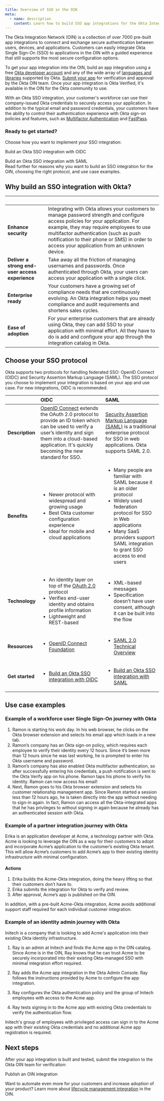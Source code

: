 ```yaml
---
title: Overview of SSO in the OIN
meta:
  - name: description
    content: Learn how to build SSO app integrations for the Okta Integration Network.
---
```


The Okta Integration Network (OIN) is a collection of over 7000 pre-built app integrations to connect and exchange secure authentication between users, devices, and applications. Customers can easily integrate Okta Single Sign-On (SSO) to applications in the OIN with a guided experience that still supports the most secure configuration options.

To get your app integration into the OIN, build an app integration using a free [Okta developer account](https://developer.okta.com/signup/) and any of the wide array of [languages and libraries](/code/) supported by Okta. [Submit your app](/docs/guides/submit-app/) for verification and approval by the Okta OIN team. Once your app integration is Okta Verified, it's available in the OIN for the Okta community to use.

With an Okta SSO integration, your customer's workforce can use their company-issued Okta credentials to securely access your application. In addition to the typical email and password credentials, your customers have the ability to control their authentication experience with Okta sign-on policies and features, such as [Multifactor Authentication](https://help.okta.com/okta_help.htm?id=ext_MFA) and [FastPass](https://help.okta.com/okta_help.htm?type=oie&id=ext-fp-enable).

### Ready to get started?

Choose how you want to implement your SSO integration:

<Cards>
<Card href="/docs/guides/build-sso-integration/openidconnect/main/" headerImage="/img/idp-logos/oidc.png" cardTitle="OpenID Connect (OIDC)" :showFooter=false>Build an Okta SSO integration with OIDC</Card>

<Card href="/docs/guides/build-sso-integration/saml2/main/" headerImage="/img/idp-logos/saml.png" cardTitle="Security Assertion Markup Language (SAML)" :showFooter=false>Build an Okta SSO integration with SAML</Card>
</Cards>
<br>
Read further for reasons why you want to build an SSO integration for the OIN, choosing the right protocol, and use case examples.

## Why build an SSO integration with Okta?

| &nbsp; | &nbsp; |
| ------ | ------ |
| **Enhance security** | Integrating with Okta allows your customers to manage password strength and configure access policies for your application. For example, they may require employees to use multifactor authentication (such as push notification to their phone or SMS) in order to access your application from an unknown device. |
| **Deliver a strong end-user access experience** | Take away all the friction of managing usernames and passwords. Once authenticated through Okta, your users can access your application with a single click. |
| **Enterprise ready** | Your customers have a growing set of compliance needs that are continuously evolving. An Okta integration helps you meet compliance and audit requirements and shortens sales cycles. |
| **Ease of adoption** | For your enterprise customers that are already using Okta, they can add SSO to your application with minimal effort. All they have to do is add and configure your app through the integration catalog in Okta.|

## Choose your SSO protocol

Okta supports two protocols for handling federated SSO: OpenID Connect (OIDC) and Security Assertion Markup Language (SAML). The SSO protocol you choose to implement your integration is based on your app and use case. For new integrations, OIDC is recommended.

| &nbsp; |  OIDC | SAML  |
| ------ | :------------------- | :----------------------- |
| **Description** | [OpenID Connect](/docs/concepts/oauth-openid/#openid-connect) extends the OAuth 2.0 protocol to provide an ID token which can be used to verify a user’s identity and sign them into a cloud-based application. It's quickly becoming the new standard for SSO. | [Security Assertion Markup Language (SAML)](/docs/concepts/saml) is a traditional enterprise protocol for SSO in web applications. Okta supports SAML 2.0. |
| **Benefits** | <ul><li>Newer protocol with widespread and growing usage</li> <li>Best Okta customer configuration experience</li> <li>Ideal for mobile and cloud applications</li> </ul> | <ul><li>Many people are familiar with SAML because it is an older protocol</li> <li>Widely used federation protocol for SSO in Web applications</li> <li>Many SaaS providers support SAML integration to grant SSO access to end users</li></ul>|
| **Technology** | <ul><li>An identity layer on top of the [OAuth 2.0](https://oauth.net/2/) protocol</li> <li>Verifies end-user identity and obtains profile information</li> <li>Lightweight and REST-based</li></ul> |   <ul><li>XML-based messages</li> <li>Specification doesn’t have user consent, although it can be built into the flow</li> </ul> |
| **Resources** | <ul><li>[OpenID Connect Foundation](https://openid.net/connect/)  </li></ul>| <ul><li>[SAML 2.0 Technical Overview](http://docs.oasis-open.org/security/saml/Post2.0/sstc-saml-tech-overview-2.0.html) </li></ul> |
| **Get started** | <ul><li>[Build an Okta SSO integration with OIDC](/docs/guides/build-sso-integration/openidconnect/main/)  </li></ul>| <ul><li>[Build an Okta SSO integration with SAML](/docs/guides/build-sso-integration/saml2/main/) </li></ul> |

## Use case examples

### Example of a workforce user Single Sign-On journey with Okta

1. Ramon is starting his work day. In his web browser, he clicks on the Okta browser extension and selects his email app which loads in a new tab.
2. Ramon’s company has an Okta sign-on policy, which requires each employee to verify their identity every 12 hours. Since it’s been more than 12 hours since he was last working, he is prompted to enter his Okta username and password.
3. Ramon’s company has also enabled Okta multifactor authentication, so after successfully entering his credentials, a push notification is sent to the Okta Verify app on his phone. Ramon taps his phone to verify his identity. Ramon can now access his email!
4. Next, Ramon goes to his Okta browser extension and selects his customer relationship management app. Since Ramon started a session less than 12 hours ago, he is taken directly into the app without needing to sign-in again. In fact, Ramon can access all the Okta-integrated apps that he has privileges to without signing in again because he already has an authenticated session with Okta.

### Example of a partner integration journey with Okta

Erika is an application developer at Acme, a technology partner with Okta. Acme is looking to leverage the OIN as a way for their customers to adopt and incorporate Acme’s application to the customer’s existing Okta tenant. This will allow Acme’s customers to add Acme’s app to their existing identity infrastructure with minimal configuration. 

#### Actions

1. Erika builds the Acme-Okta integration, doing the heavy lifting so that their customers don’t have to.
2. Erika submits the integration for Okta to verify and review.
3. After approval, Acme’s app is published on the OIN.

In addition, with a pre-built Acme-Okta integration, Acme avoids additional support staff required for each individual customer integration.

### Example of an identity admin journey with Okta

Initech is a company that is looking to add Acme's application into their existing Okta identity infrastructure.

1. Ray is an admin at Initech and finds the Acme app in the OIN catalog. Since Acme is in the OIN, Ray knows that he can trust Acme to be securely incorporated into their existing Okta-managed SSO with minimal integration effort required.

2. Ray adds the Acme app integration in the Okta Admin Console. Ray follows the instructions provided by Acme to configure the app integration.

3. Ray configures the Okta authentication policy and the group of Initech employees with access to the Acme app.

4. Ray tests signing in to the Acme app with existing Okta credentials to verify the authentication flow.

Initech's group of employees with privileged access can sign in to the Acme app with their existing Okta credentials and no additional Acme app registration is required.

## Next steps

After your app integration is built and tested, submit the integration to the Okta OIN team for verification:

<Cards>
<Card href="/docs/guides/submit-app/" headerImage="/img/oin/Okta_OIN_Blue_RGB.svg" :showFooter=false>Publish an OIN integration</Card>
</Cards>
<br>

Want to automate even more for your customers and increase adoption of your product? Learn more about [lifecycle management integration](/docs/guides/oin-lifecycle-mgmt-overview/) in the OIN.

